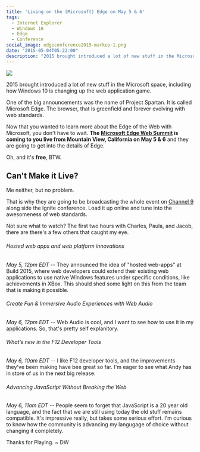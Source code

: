 ```yaml
---
title: 'Living on the (Microsoft) Edge on May 5 & 6'
tags:
  - Internet Explorer
  - Windows 10
  - Edge
  - Conference
social_image: edgeconference2015-markup-1.png
date: "2015-05-04T05:22:00"
description: "2015 brought introduced a lot of new stuff in the Microsoft space, including how Windows 10 is changing up the web application game."
---
```

[1]: edgeconference2015-markup-1.png

![][1]

2015 brought introduced a lot of new stuff in the Microsoft space, including how Windows 10 is changing up the web application game.

One of the big announcements was the name of Project Spartan. It is called Microsoft Edge. The browser, that is greenfield and forever evolving with web standards. 

Now that you wanted to learn more about the Edge of the Web with Microsoft, you don't have to wait. **The [Microsoft Edge Web Summit](http://devchannel.modern.ie/websummit2015) is coming to you live from Mountain View, California on May 5 &amp; 6** and they are going to get into the details of Edge.

Oh, and it's **free**, BTW.

## Can't Make it Live?

Me neither, but no problem.

That is why they are going to be broadcasting the whole event on [Channel 9](http://channel9.msdn.com/Events/WebPlatformSummit/2015) along side the Ignite conference. Load it up online and tune into the awesomeness of web standards.

Not sure what to watch? The first two hours with Charles, Paula, and Jacob, there are there's a few others that caught my eye.

###### Hosted web apps and web platform innovations

_May 5, 12pm EDT_ -- 
They announced the idea of "hosted web-apps" at Build 2015, where web developers could extend their existing web applications to use native Windows features under specific conditions, like achievements in XBox. This should shed some light on this from the team that is making it possible.

###### Create Fun &amp; Immersive Audio Experiences with Web Audio

_May 6, 12pm EDT_ -- 
Web Audio is cool, and I want to see how to use it in my applications. So, that's pretty self explanitory.

###### What’s new in the F12 Developer Tools

_May 6, 10am EDT_ -- 
I like F12 developer tools, and the improvements they've been making have bee great so far. I'm eager to see what Andy has in store of us in the next big release.

###### Advancing JavaScript Without Breaking the Web

_May 6, 11am EDT_ -- 
People seem to forget that JavaScript is a 20 year old language, and the fact that we are still using today the old stuff remains compatible. It's impressive really, but takes some serious effort. I'm curious to know how the community is advancing my langugage of choice without changing it completely.

Thanks for Playing. ~ DW
